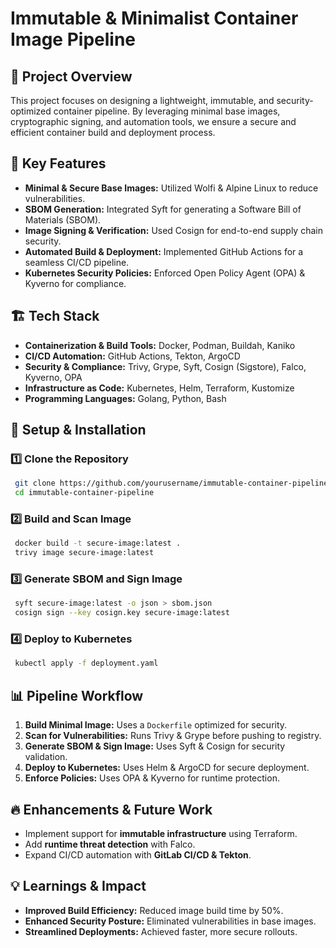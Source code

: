 # Immutable & Minimalist Container Image Pipeline

## 📌 Project Overview
This project focuses on designing a lightweight, immutable, and security-optimized container pipeline. By leveraging minimal base images, cryptographic signing, and automation tools, we ensure a secure and efficient container build and deployment process.

## 🚀 Key Features
- **Minimal & Secure Base Images:** Utilized Wolfi & Alpine Linux to reduce vulnerabilities.
- **SBOM Generation:** Integrated Syft for generating a Software Bill of Materials (SBOM).
- **Image Signing & Verification:** Used Cosign for end-to-end supply chain security.
- **Automated Build & Deployment:** Implemented GitHub Actions for a seamless CI/CD pipeline.
- **Kubernetes Security Policies:** Enforced Open Policy Agent (OPA) & Kyverno for compliance.

## 🏗 Tech Stack
- **Containerization & Build Tools:** Docker, Podman, Buildah, Kaniko
- **CI/CD Automation:** GitHub Actions, Tekton, ArgoCD
- **Security & Compliance:** Trivy, Grype, Syft, Cosign (Sigstore), Falco, Kyverno, OPA
- **Infrastructure as Code:** Kubernetes, Helm, Terraform, Kustomize
- **Programming Languages:** Golang, Python, Bash

## 🔧 Setup & Installation
### 1️⃣ Clone the Repository
```sh
 git clone https://github.com/yourusername/immutable-container-pipeline.git
 cd immutable-container-pipeline
```

### 2️⃣ Build and Scan Image
```sh
 docker build -t secure-image:latest .
 trivy image secure-image:latest
```

### 3️⃣ Generate SBOM and Sign Image
```sh
 syft secure-image:latest -o json > sbom.json
 cosign sign --key cosign.key secure-image:latest
```

### 4️⃣ Deploy to Kubernetes
```sh
 kubectl apply -f deployment.yaml
```

## 📊 Pipeline Workflow
1. **Build Minimal Image:** Uses a `Dockerfile` optimized for security.
2. **Scan for Vulnerabilities:** Runs Trivy & Grype before pushing to registry.
3. **Generate SBOM & Sign Image:** Uses Syft & Cosign for security validation.
4. **Deploy to Kubernetes:** Uses Helm & ArgoCD for secure deployment.
5. **Enforce Policies:** Uses OPA & Kyverno for runtime protection.


## 🔥 Enhancements & Future Work
- Implement support for **immutable infrastructure** using Terraform.
- Add **runtime threat detection** with Falco.
- Expand CI/CD automation with **GitLab CI/CD & Tekton**.

## 💡 Learnings & Impact
- **Improved Build Efficiency:** Reduced image build time by 50%.
- **Enhanced Security Posture:** Eliminated vulnerabilities in base images.
- **Streamlined Deployments:** Achieved faster, more secure rollouts.




